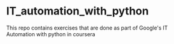 # IT_automation_with_python
This repo contains exercises that are done as part of Google's IT Automation with python in coursera
